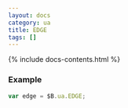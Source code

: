 ```yaml
---
layout: docs
category: ua
title: EDGE
tags: []
---
```


{% include docs-contents.html %}

### Example
```js
var edge = $B.ua.EDGE;
```